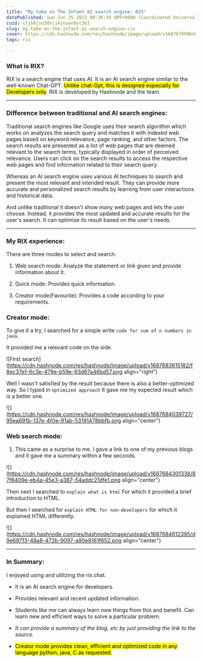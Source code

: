 ```yaml
---
title: "My take on The Infant AI search engine:-RIX"
datePublished: Sun Jun 25 2023 09:36:39 GMT+0000 (Coordinated Universal Time)
cuid: cljb8jsu50xji4jnvan8yc3e3
slug: my-take-on-the-infant-ai-search-engine-rix
cover: https://cdn.hashnode.com/res/hashnode/image/upload/v1687679906452/46f8a9e9-f77e-4df7-b150-bbc4c1b0c10b.png
tags: rix

---
```


### What is RIX?

RIX is a search engine that uses AI. It is an AI search engine similar to the well-known Chat-GPT. <mark>Unlike chat-Gpt, this is designed especially for Developers only</mark>. RIX is developed by Hashnode and the team.

---

### Difference between traditional and AI search engines:

Traditional search engines like Google uses their search algorithm which works on analyzes the search query and matches it with indexed web pages based on keyword relevance, page ranking, and other factors. The search results are presented as a list of web pages that are deemed relevant to the search terms, typically displayed in order of perceived relevance. Users can click on the search results to access the respective web pages and find information related to their search query.

Whereas an AI search engine uses various AI techniques to search and present the most relevant and intended result. They can provide more accurate and personalized search results by learning from user interactions and historical data.

And unlike traditional it doesn't show many web pages and lets the user choose. Instead, it provides the most updated and accurate results for the user's search. It can optimize its result based on the user's needs.

---

### My RIX experience:

There are three modes to select and search:

1. Web search mode: Analyze the statement or link given and provide information about it.
    
2. Quick mode: Provides quick information.
    
3. Creator mode(Favourite): Provides a code according to your requirements.
    

### Creator mode:

To give it a try, I searched for a simple write `code for sum of n numbers in java.`

It provided me a relevant code on the side.

![First search](https://cdn.hashnode.com/res/hashnode/image/upload/v1687683615182/f8ec37e1-6c3e-479e-b59e-93d67a46bd57.png align="right")

Well I wasn't satisfied by the result because there is also a better-optimized way. So I typed in `optimized approach` It gave me my expected result which is a better one.

![](https://cdn.hashnode.com/res/hashnode/image/upload/v1687684039727/95ea691b-137e-4f0e-91ab-53191478bbfb.png align="center")

### Web search mode:

1. This came as a surprise to me. I gave a link to one of my previous blogs and it gave me a summary within a few seconds.
    

![](https://cdn.hashnode.com/res/hashnode/image/upload/v1687684301338/87f8409e-eb4a-45e3-a387-54addc21dfe1.png align="center")

Then next I searched to `explain what is html` For which it provided a brief introduction to HTML.

But then I searched for `explain HTML for non-developers` for which it explained HTML differently.

![](https://cdn.hashnode.com/res/hashnode/image/upload/v1687684612395/d9e69713-48a8-472b-9097-a90e8161f652.png align="center")

---

### In Summary:

I enjoyed using and utilizing the rix.chat.

* It is an AI search engine for developers.
    
* Provides relevant and recent updated information.
    
* Students like me can always learn new things from this and benefit. Can learn new and efficient ways to solve a particular problem.
    
* *It can provide a summary of the blog, etc by just providing the link to the source.*
    
* <mark>Creator mode provides clean, efficient and optimized code in any language python, java, C as requested.</mark>